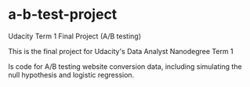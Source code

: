 # a-b-test-project
Udacity Term 1 Final Project (A/B testing)

This is the final project for Udacity's Data Analyst Nanodegree Term 1

Is code for A/B testing website conversion data, including simulating the null
hypothesis and logistic regression.
